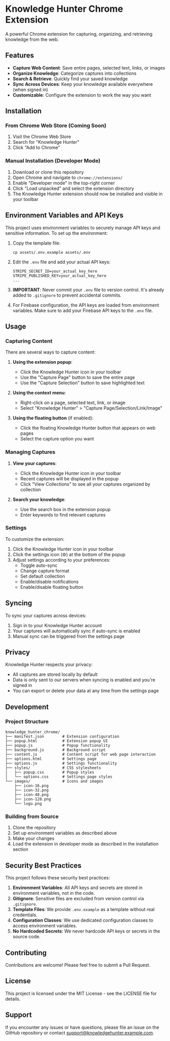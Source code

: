 # Knowledge Hunter Chrome Extension

A powerful Chrome extension for capturing, organizing, and retrieving knowledge from the web.

## Features

- **Capture Web Content**: Save entire pages, selected text, links, or images
- **Organize Knowledge**: Categorize captures into collections
- **Search & Retrieve**: Quickly find your saved knowledge
- **Sync Across Devices**: Keep your knowledge available everywhere (when signed in)
- **Customizable**: Configure the extension to work the way you want

## Installation

### From Chrome Web Store (Coming Soon)

1. Visit the Chrome Web Store
2. Search for "Knowledge Hunter"
3. Click "Add to Chrome"

### Manual Installation (Developer Mode)

1. Download or clone this repository
2. Open Chrome and navigate to `chrome://extensions/`
3. Enable "Developer mode" in the top-right corner
4. Click "Load unpacked" and select the extension directory
5. The Knowledge Hunter extension should now be installed and visible in your toolbar

## Environment Variables and API Keys

This project uses environment variables to securely manage API keys and sensitive information. To set up the environment:

1. Copy the template file:
   ```
   cp assets/.env.example assets/.env
   ```

2. Edit the `.env` file and add your actual API keys:
   ```
   STRIPE_SECRET_ID=your_actual_key_here
   STRIPE_PUBLISHED_KEY=your_actual_key_here
   ...
   ```

3. **IMPORTANT**: Never commit your `.env` file to version control. It's already added to `.gitignore` to prevent accidental commits.

4. For Firebase configuration, the API keys are loaded from environment variables. Make sure to add your Firebase API keys to the `.env` file.

## Usage

### Capturing Content

There are several ways to capture content:

1. **Using the extension popup**:
   - Click the Knowledge Hunter icon in your toolbar
   - Use the "Capture Page" button to save the entire page
   - Use the "Capture Selection" button to save highlighted text

2. **Using the context menu**:
   - Right-click on a page, selected text, link, or image
   - Select "Knowledge Hunter" > "Capture Page/Selection/Link/Image"

3. **Using the floating button** (if enabled):
   - Click the floating Knowledge Hunter button that appears on web pages
   - Select the capture option you want

### Managing Captures

1. **View your captures**:
   - Click the Knowledge Hunter icon in your toolbar
   - Recent captures will be displayed in the popup
   - Click "View Collections" to see all your captures organized by collection

2. **Search your knowledge**:
   - Use the search box in the extension popup
   - Enter keywords to find relevant captures

### Settings

To customize the extension:

1. Click the Knowledge Hunter icon in your toolbar
2. Click the settings icon (⚙️) at the bottom of the popup
3. Adjust settings according to your preferences:
   - Toggle auto-sync
   - Change capture format
   - Set default collection
   - Enable/disable notifications
   - Enable/disable floating button

## Syncing

To sync your captures across devices:

1. Sign in to your Knowledge Hunter account
2. Your captures will automatically sync if auto-sync is enabled
3. Manual sync can be triggered from the settings page

## Privacy

Knowledge Hunter respects your privacy:

- All captures are stored locally by default
- Data is only sent to our servers when syncing is enabled and you're signed in
- You can export or delete your data at any time from the settings page

## Development

### Project Structure

```
knowledge_hunter_chrome/
├── manifest.json        # Extension configuration
├── popup.html           # Extension popup UI
├── popup.js             # Popup functionality
├── background.js        # Background script
├── content.js           # Content script for web page interaction
├── options.html         # Settings page
├── options.js           # Settings functionality
├── styles/              # CSS stylesheets
│   ├── popup.css        # Popup styles
│   └── options.css      # Settings page styles
└── images/              # Icons and images
    ├── icon-16.png
    ├── icon-32.png
    ├── icon-48.png
    ├── icon-128.png
    └── logo.png
```

### Building from Source

1. Clone the repository
2. Set up environment variables as described above
3. Make your changes
4. Load the extension in developer mode as described in the installation section

## Security Best Practices

This project follows these security best practices:

1. **Environment Variables**: All API keys and secrets are stored in environment variables, not in the code.
2. **Gitignore**: Sensitive files are excluded from version control via `.gitignore`.
3. **Template Files**: We provide `.env.example` as a template without real credentials.
4. **Configuration Classes**: We use dedicated configuration classes to access environment variables.
5. **No Hardcoded Secrets**: We never hardcode API keys or secrets in the source code.

## Contributing

Contributions are welcome! Please feel free to submit a Pull Request.

## License

This project is licensed under the MIT License - see the LICENSE file for details.

## Support

If you encounter any issues or have questions, please file an issue on the GitHub repository or contact support@knowledgehunter.example.com.